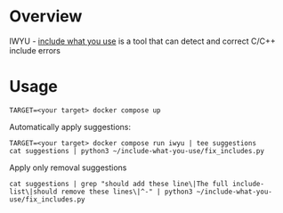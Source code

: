 # Overview

IWYU - [include what you use](https://github.com/include-what-you-use/include-what-you-use)
is a tool that can detect and correct C/C++ include errors

# Usage

```
TARGET=<your target> docker compose up
```

Automatically apply suggestions:

```
TARGET=<your target> docker compose run iwyu | tee suggestions
cat suggestions | python3 ~/include-what-you-use/fix_includes.py
```

Apply only removal suggestions

```
cat suggestions | grep "should add these line\|The full include-list\|should remove these lines\|^-" | python3 ~/include-what-you-use/fix_includes.py
```
